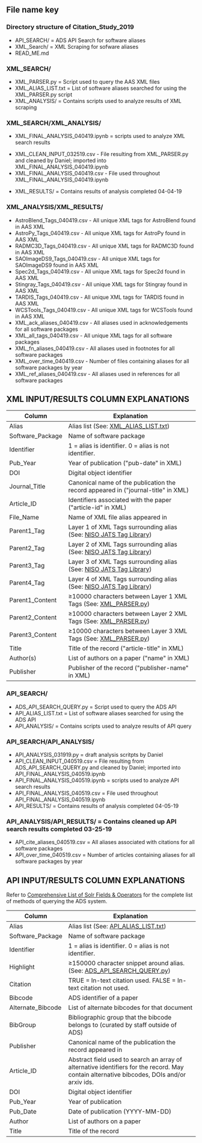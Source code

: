 ## File name key

### Directory structure of Citation_Study_2019
+ API_SEARCH/ = ADS API Search for software aliases
+ XML_Search/ = XML Scraping for sofware aliases
+ READ_ME.md

### XML_SEARCH/
+ XML_PARSER.py = Script used to query the AAS XML files
+ XML_ALIAS_LIST.txt = List of software aliases searched for using the XML_PARSER.py script
+ XML_ANALYSIS/ = Contains scripts used to analyze results of XML scraping

### XML_SEARCH/XML_ANALYSIS/
+ XML_FINAL_ANALYSIS_040419.ipynb = scripts used to analyze XML search results
* XML_CLEAN_INPUT_032519.csv - File resulting from XML_PARSER.py and cleaned by Daniel; imported into XML_FINAL_ANALYSIS_040419.ipynb
* XML_FINAL_ANALYSIS_040419.csv - File used throughout XML_FINAL_ANALYSIS_040419.ipynb
+ XML_RESULTS/ = Contains results of analysis completed 04-04-19

### XML_ANALYSIS/XML_RESULTS/
* AstroBlend_Tags_040419.csv - All unique XML tags for AstroBlend found in AAS XML 
* AstroPy_Tags_040419.csv - All unique XML tags for AstroPy found in AAS XML 
* RADMC3D_Tags_040419.csv - All unique XML tags for RADMC3D found in AAS XML 
* SAOImageDS9_Tags_040419.csv - All unique XML tags for SAOImageDS9 found in AAS XML 
* Spec2d_Tags_040419.csv - All unique XML tags for Spec2d found in AAS XML 
* Stingray_Tags_040419.csv - All unique XML tags for Stingray found in AAS XML 
* TARDIS_Tags_040419.csv - All unique XML tags for TARDIS found in AAS XML 
* WCSTools_Tags_040419.csv - All unique XML tags for WCSTools found in AAS XML 
* XML_ack_aliases_040419.csv - All aliases used in acknowledgements for all software packages 
* XML_all_tags_040419.csv - All unique XML tags for all software packages 
* XML_fn_aliases_040419.csv - All aliases used in footnotes for all software packages 
* XML_over_time_040419.csv - Number of files containing aliases for all software packages by year
* XML_ref_aliases_040419.csv - All aliases used in references for all software packages 




## XML INPUT/RESULTS COLUMN EXPLANATIONS



| Column  | Explanation |
| ------------- | ------------- |
| Alias  | Alias list (See: [XML_ALIAS_LIST.txt](https://github.com/CfA-Library/Cite_Astro_Software/blob/master/Citation_Study_2019/XML_SEARCH/XML_ALIAS_LIST.txt))  |
| Software_Package  | Name of software package  |
| Identifier  | 1 = alias is identifier. 0 = alias is not identifier.  |
| Pub_Year  | Year of publication ("pub-date" in XML)  |
| DOI  | Digital object identifier  |
| Journal_Title  | Canonical name of the publication the record appeared in ("journal-title" in XML)  |
| Article_ID  | Identifiers associated with the paper ("article-id" in XML)  |
| File_Name  | Name of XML file alias appeared in  |
| Parent1_Tag  |  Layer 1 of XML Tags surrounding alias (See: [NISO JATS Tag Library](https://jats.nlm.nih.gov/publishing/tag-library/1.2/index.html)) |
| Parent2_Tag  |  Layer 2 of XML Tags surrounding alias (See: [NISO JATS Tag Library](https://jats.nlm.nih.gov/publishing/tag-library/1.2/index.html))|
| Parent3_Tag  |  Layer 3 of XML Tags surrounding alias (See: [NISO JATS Tag Library](https://jats.nlm.nih.gov/publishing/tag-library/1.2/index.html))|
| Parent4_Tag  |  Layer 4 of XML Tags surrounding alias (See: [NISO JATS Tag Library](https://jats.nlm.nih.gov/publishing/tag-library/1.2/index.html))|
| Parent1_Content  |  ≥10000 characters between Layer 1 XML Tags (See: [XML_PARSER.py](https://github.com/CfA-Library/Cite_Astro_Software/blob/master/Citation_Study_2019/XML_SEARCH/XML_PARSER.py)) |
| Parent2_Content  |  ≥10000 characters between Layer 2 XML Tags (See: [XML_PARSER.py](https://github.com/CfA-Library/Cite_Astro_Software/blob/master/Citation_Study_2019/XML_SEARCH/XML_PARSER.py)) |
| Parent3_Content  |  ≥10000 characters between Layer 3 XML Tags (See: [XML_PARSER.py](https://github.com/CfA-Library/Cite_Astro_Software/blob/master/Citation_Study_2019/XML_SEARCH/XML_PARSER.py)) |
| Title  | Title of the record ("article-title" in XML) |
| Author(s)  | List of authors on a paper ("name" in XML)  |
| Publisher  | Publisher of the record ("publisher-name" in XML)  |


### API_SEARCH/
+ ADS_API_SEARCH_QUERY.py = Script used to query the ADS API
+ API_ALIAS_LIST.txt = List of software aliases searched for using the ADS API
+ API_ANALYSIS/ = Contains scripts used to analyze results of API query

### API_SEARCH/API_ANALYSIS/
+ API_ANALYSIS_031919.py = draft analysis scritpts by Daniel
+ API_CLEAN_INPUT_040519.csv = File resulting from ADS_API_SEARCH_QUERY.py and cleaned by Daniel; imported into API_FINAL_ANALYSIS_040519.ipynb
+ API_FINAL_ANALYSIS_040519.ipynb = scripts used to analyze API search results
+ API_FINAL_ANALYSIS_040519.csv = File used throughout API_FINAL_ANALYSIS_040519.ipynb
+ API_RESULTS/ = Contains results of analysis completed 04-05-19


### API_ANALYSIS/API_RESULTS/ = Contains cleaned up API search results completed 03-25-19
+ API_cite_aliases_040519.csv = All aliases associated with citations for all software packages
+ API_over_time_040519.csv = Number of articles containing aliases for all software packages by year




## API INPUT/RESULTS COLUMN EXPLANATIONS
Refer to [Comprehensive List of Solr Fields & Operators](http://adsabs.github.io/help/search/comprehensive-solr-term-list) for the complete list of methods of querying the ADS system.


| Column  | Explanation |
| ------------- | ------------- |
| Alias  | Alias list (See: [API_ALIAS_LIST.txt](https://github.com/CfA-Library/Cite_Astro_Software/blob/master/Citation_Study_2019/API_SEARCH/API_ALIAS_LIST.txt))  |
| Software_Package  | Name of software package  |
| Identifier  | 1 = alias is identifier. 0 = alias is not identifier.  |
| Highlight  | ≥150000 character snippet around alias. (See: [ADS_API_SEARCH_QUERY.py](https://github.com/CfA-Library/Cite_Astro_Software/blob/master/Citation_Study_2019/API_SEARCH/ADS_API_SEARCH_QUERY.py))  |
| Citation  | TRUE = In-text citation used. FALSE = In-text citation not used. |
| Bibcode  | ADS identifier of a paper  |
| Alternate_Bibcode  | List of alternate bibcodes for that document  |
| BibGroup  | Bibliographic group that the bibcode belongs to (curated by staff outside of ADS)  |
| Publisher  | Canonical name of the publication the record appeared in  |
| Article_ID  | Abstract field used to search an array of alternative identifiers for the record. May contain alternative bibcodes, DOIs and/or arxiv ids.  |
| DOI  | Digital object identifier  |
| Pub_Year  | Year of publication  |
| Pub_Date  | Date of publication (YYYY-MM-DD)  |
| Author  | List of authors on a paper  |
| Title  | Title of the record  |
